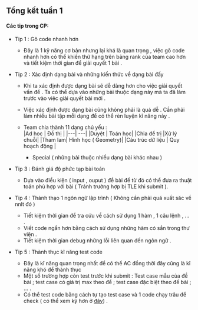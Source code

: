 ## Tổng kết tuần 1 ##
#### Các tip trong CP:
* Tip 1 : Gõ code nhanh hơn </br>
    * Đây là 1 kỹ năng cơ bản nhưng lại khá là quan trọng , việc gõ code nhanh hơn có thể khiến thứ hạng trên bảng rank của team cao hơn và tiết kiệm thời gian để giải quyết 1 bài .
* Tip 2 : Xác định dạng bài và những kiến thức về dạng bài đấy </br>
    * Khi ta xác định được dạng bài sẽ dễ dàng hơn cho việc giải quyết vấn đề . Ta có thể dựa vào những bài thuộc dạng này mà ta đã làm trước vào việc giải quyết bài mới . 
    * Việc xác định được dạng bài cũng không phải là quá dễ . Cần phải làm nhiều bài tập mỗi dạng để có thể rèn luyện kĩ năng này .
    *  Team chia thành 11 dạng chủ yếu : </br>
          |Ad hoc | Đồ thị |
          |---| ---|
          |Duyệt   | Toán học| 
          |Chia để trị  |Xử lý chuỗi| 
          |Tham lam|  Hình học ( Geometry)|
          |Cáu trúc dữ liệu  | Quy hoạch động |
          
          * Special ( những bài thuộc nhiều dạng bài khác nhau ) 
          
* Tip 3 : Đánh giá độ phức tạp bài toán </br>
    * Dựa vào điều kiện ( input , ouput ) đề bài để từ đó có thể đưa ra thuật toán phù hợp với bài ( Tránh trường hợp bị TLE khi submit ).
* Tip 4 : Thành thạo 1 ngôn ngữ lập trình  ( Không cần phải quá xuất săc về nnlt đó ) </br>
   * Tiết kiệm thời gian để tra cứu về cách sử dụng 1 hàm , 1 câu lệnh , ... . 
   * Viết code ngắn hơn bằng cách sử dụng những hàm có sắn trong thư viện . 
   * Tiết kiệm thời gian debug những lỗi liên quan đến ngôn ngữ .
* Tip 5 : Thành thục kĩ năng test code </br>
   * Đây là kĩ năng quan trọng nhất để có thể AC đồng thời đây cũng là kĩ năng khó để thành thục 
   * Một số trường hợp còn test trước khi submit : Test case mẫu của đề bài ; test case có giá trị max theo đề ;  test case đặc biệt theo đề bài ; ... .
   * Có thể test code bằng cách tự tạo test case và 1 code chạy trâu để check ( có thể xem kỹ hơn ở [đây](https://vnoi.info/wiki/algo/skill/viet-trinh-cham.md] )) .
